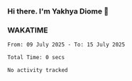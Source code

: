 ### Hi there. I'm Yakhya Diome 👋

### WAKATIME
<!--START_SECTION:waka-->

```txt
From: 09 July 2025 - To: 15 July 2025

Total Time: 0 secs

No activity tracked
```

<!--END_SECTION:waka-->

